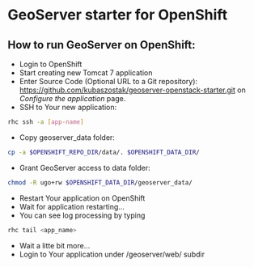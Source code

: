 GeoServer starter for OpenShift
===============================

How to run GeoServer on OpenShift:
----------------------------------

- Login to OpenShift
- Start creating new Tomcat 7 application
- Enter Source Code (Optional URL to a Git repository):
  https://github.com/kubaszostak/geoserver-openstack-starter.git
  on _Configure the application_ page.
- SSH to Your new application: 
```sh
rhc ssh -a [app-name]
```
- Copy geoserver_data folder: 
```sh
cp -a $OPENSHIFT_REPO_DIR/data/. $OPENSHIFT_DATA_DIR/
```
- Grant GeoServer access to data folder: 
```sh
chmod -R ugo+rw $OPENSHIFT_DATA_DIR/geoserver_data/
```
- Restart Your application on OpenShift
- Wait for application restarting...
- You can see log processing by typing
```sh
rhc tail <app_name>
```
- Wait a litte bit more...
- Login to Your application under /geoserver/web/ subdir
